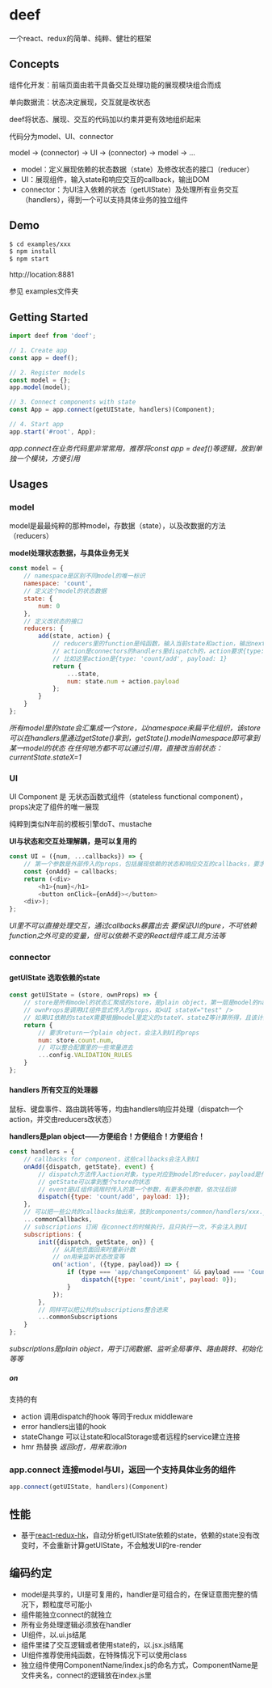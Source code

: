 # deef
一个react、redux的简单、纯粹、健壮的框架

## Concepts
组件化开发：前端页面由若干具备交互处理功能的展现模块组合而成

单向数据流：状态决定展现，交互就是改状态

deef将状态、展现、交互的代码加以约束并更有效地组织起来

代码分为model、UI、connector

model -> (connector) -> UI -> (connector) -> model -> ...

- model：定义展现依赖的状态数据（state）及修改状态的接口（reducer）
- UI：展现组件，输入state和响应交互的callback，输出DOM
- connector：为UI注入依赖的状态（getUIState）及处理所有业务交互（handlers），得到一个可以支持具体业务的独立组件

## Demo

```bash
$ cd examples/xxx
$ npm install
$ npm start
```
http://location:8881

参见 examples文件夹

## Getting Started
```js
import deef from 'deef';

// 1. Create app
const app = deef();

// 2. Register models
const model = {};
app.model(model);

// 3. Connect components with state
const App = app.connect(getUIState, handlers)(Component);

// 4. Start app
app.start('#root', App);
```
*app.connect在业务代码里非常常用，推荐将const app = deef()等逻辑，放到单独一个模块，方便引用*

## Usages

### model
model是最最纯粹的那种model，存数据（state），以及改数据的方法（reducers）

**model处理状态数据，与具体业务无关**

```js
const model = {
	// namespace是区别不同model的唯一标识
    namespace: 'count',
    // 定义这个model的状态数据
    state: {
        num: 0
    },
    // 定义改状态的接口
    reducers: {
        add(state, action) {
            // reducers里的function是纯函数，输入当前state和action，输出nextState
			// action是connectors的handlers里dispatch的，action要求{type: 'modelNamespace/reducerName', payload: xxx}的格式
			// 比如这里action是{type: 'count/add', payload: 1}
            return {
                ...state,
                num: state.num + action.payload
            };
        }
    }
};
```
*所有model里的state会汇集成一个store，以namespace来扁平化组织，该store可以在handlers里通过getState()拿到，getState().modelNamespace即可拿到某一model的状态*
*在任何地方都不可以通过引用，直接改当前状态：currentState.stateX=1*

### UI
UI Component 是 无状态函数式组件（stateless functional component），props决定了组件的唯一展现

纯粹到类似N年前的模板引擎doT、mustache

**UI与状态和交互处理解耦，是可以复用的**

```js
const UI = ({num, ...callbacks}) => {
	// 第一个参数是外部传入的props，包括展现依赖的状态和响应交互的callbacks，要求通过es6解构的方式直观取出依赖的状态，把callbacks放到后面，如果callbacks少的话，就直接摆出来，如果大于两个的话，要求使用"...callbacks"的方式，将callbacks整合，然后再解构这个callbacks。
    const {onAdd} = callbacks;
    return (<div>
        <h1>{num}</h1>
        <button onClick={onAdd}></button>
    <div>);
};
```
*UI里不可以直接处理交互，通过callbacks暴露出去*
*要保证UI的pure，不可依赖function之外可变的变量，但可以依赖不变的React组件或工具方法等*

### connector

#### getUIState 选取依赖的state
```js
const getUIState = (store, ownProps) => {
	// store是所有model的状态汇聚成的store，是plain object，第一层是model的namespace
	// ownProps是调用UI组件显式传入的props，如<UI stateX="test" />
	// 如果UI依赖的stateX需要根据model里定义的stateY、stateZ等计算所得，且该计算逻辑较为复杂，或者这个计算逻辑是可复用的，需将该逻辑放到components/common/selectors/xxx.js
    return {
	    // 要求return一个plain object，会注入到UI的props
        num: store.count.num,
		// 可以整合配置里的一些常量进去
        ...config.VALIDATION_RULES
    }
};
```
#### handlers 所有交互的处理器

鼠标、键盘事件、路由跳转等等，均由handlers响应并处理（dispatch一个action，并交由reducers改状态）

**handlers是plan object——方便组合！方便组合！方便组合！**

```js
const handlers = {
    // callbacks for component，这些callbacks会注入到UI
    onAdd({dispatch, getState}, event) {
        // dispatch方法传入action对象，type对应到model的reducer，payload是传给reducer的参数
        // getState可以拿到整个store的状态
        // event是UI组件调用时传入的第一个参数，有更多的参数，依次往后排
        dispatch({type: 'count/add', payload: 1});
    },
    // 可以把一些公共的callbacks抽出来，放到components/common/handlers/xxx.js里，方便多处复用
    ...commonCallbacks,
    // subscriptions 订阅 在connect的时候执行，且只执行一次，不会注入到UI
    subscriptions: {
        init({dispatch, getState, on}) {
            // 从其他页面回来时重新计数
            // on用来监听状态改变等
            on('action', ({type, payload}) => {
                if (type === 'app/changeComponent' && payload === 'Count') {
                    dispatch({type: 'count/init', payload: 0});
                }
            });
        },
        // 同样可以把公共的subscriptions整合进来
	    ...commonSubscriptions
    }
};
```
*subscriptions是plain object，用于订阅数据、监听全局事件、路由跳转、初始化等等*

##### on
支持的有

- action 调用dispatch的hook  等同于redux middleware
- error handlers出错的hook
- stateChange 可以让state和localStorage或者远程的service建立连接
- hmr 热替换
*返回off，用来取消on*

### app.connect 连接model与UI，返回一个支持具体业务的组件
```js
app.connect(getUIState, handlers)(Component)
```

## 性能
- 基于[react-redux-hk](https://github.com/homkai/react-redux-hk)，自动分析getUIState依赖的state，依赖的state没有改变时，不会重新计算getUIState，不会触发UI的re-render

## 编码约定
- model是共享的，UI是可复用的，handler是可组合的，在保证意图完整的情况下，颗粒度尽可能小
- 组件能独立connect的就独立
- 所有业务处理逻辑必须放在handler
- UI组件，以.ui.js结尾
- 组件里揉了交互逻辑或者使用state的，以.jsx.js结尾
- UI组件推荐使用纯函数，在特殊情况下可以使用class
- 独立组件使用ComponentName/index.js的命名方式，ComponentName是文件夹名，connect的逻辑放在index.js里